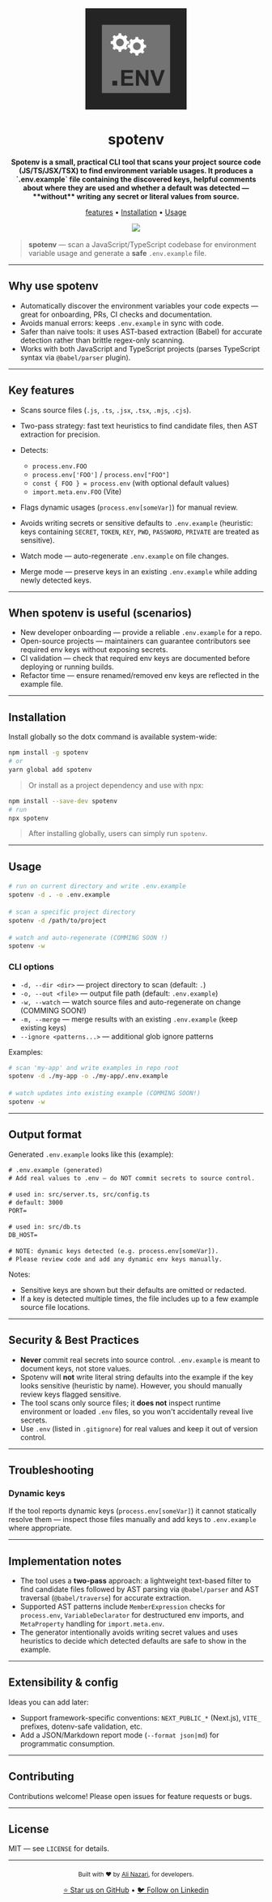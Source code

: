 <div align="center">
  <img src="assets/spotenv.png" alt="spotenv" width="200" height="200">

  <h1>spotenv</h1>

 <p>
    <strong>Spotenv is a small, practical CLI tool that scans your project source code (JS/TS/JSX/TSX) to find environment variable usages. It produces a `.env.example` file containing the discovered keys, helpful comments about where they are used and whether a default was detected — **without** writing any secret or literal values from source.
   </strong>
  </p>

  <p>
	<a href="#-features">features</a> •
	<a href="#-Installation">Installation</a> •
	<a href="#-Usage">Usage</a>
  </p>


  <p>
    <a href="https://github.com/Silent-Watcher/spotenv/blob/master/LICENSE">
      <img src="https://img.shields.io/github/license/Silent-Watcher/spotenv?color=#2fb64e"license">
    </a>
  </p>

</div>

> **spotenv** — scan a JavaScript/TypeScript codebase for environment variable usage and generate a **safe** `.env.example` file.


---

## Why use spotenv

* Automatically discover the environment variables your code expects — great for onboarding, PRs, CI checks and documentation.
* Avoids manual errors: keeps `.env.example` in sync with code.
* Safer than naive tools: it uses AST-based extraction (Babel) for accurate detection rather than brittle regex-only scanning.
* Works with both JavaScript and TypeScript projects (parses TypeScript syntax via `@babel/parser` plugin).

---

## Key features

* Scans source files (`.js`, `.ts`, `.jsx`, `.tsx`, `.mjs`, `.cjs`).
* Two-pass strategy: fast text heuristics to find candidate files, then AST extraction for precision.
* Detects:

  * `process.env.FOO`
  * `process.env['FOO']` / `process.env["FOO"]`
  * `const { FOO } = process.env` (with optional default values)
  * `import.meta.env.FOO` (Vite)
* Flags dynamic usages (`process.env[someVar]`) for manual review.
* Avoids writing secrets or sensitive defaults to `.env.example` (heuristic: keys containing `SECRET`, `TOKEN`, `KEY`, `PWD`, `PASSWORD`, `PRIVATE` are treated as sensitive).
* Watch mode — auto-regenerate `.env.example` on file changes.
* Merge mode — preserve keys in an existing `.env.example` while adding newly detected keys.

---

## When spotenv is useful (scenarios)

* New developer onboarding — provide a reliable `.env.example` for a repo.
* Open-source projects — maintainers can guarantee contributors see required env keys without exposing secrets.
* CI validation — check that required env keys are documented before deploying or running builds.
* Refactor time — ensure renamed/removed env keys are reflected in the example file.

---

## Installation

Install globally so the dotx command is available system-wide:

```bash
npm install -g spotenv
# or
yarn global add spotenv
```

> Or install as a project dependency and use with npx:

```bash
npm install --save-dev spotenv
# run
npx spotenv
```

> After installing globally, users can simply run `spotenv`.
---

## Usage

```bash
# run on current directory and write .env.example
spotenv -d . -o .env.example

# scan a specific project directory
spotenv -d /path/to/project

# watch and auto-regenerate (COMMING SOON !)
spotenv -w

```

### CLI options

* `-d, --dir <dir>` — project directory to scan (default: `.`)
* `-o, --out <file>` — output file path (default: `.env.example`)
* `-w, --watch` — watch source files and auto-regenerate on change (COMMING SOON!)
* `-m, --merge` — merge results with an existing `.env.example` (keep existing keys)
* `--ignore <patterns...>` — additional glob ignore patterns

Examples:

```bash
# scan 'my-app' and write examples in repo root
spotenv -d ./my-app -o ./my-app/.env.example

# watch updates into existing example (COMMING SOON!)
spotenv -w
```

---

## Output format

Generated `.env.example` looks like this (example):

```text
# .env.example (generated)
# Add real values to .env — do NOT commit secrets to source control.

# used in: src/server.ts, src/config.ts
# default: 3000
PORT=

# used in: src/db.ts
DB_HOST=

# NOTE: dynamic keys detected (e.g. process.env[someVar]).
# Please review code and add any dynamic env keys manually.
```

Notes:

* Sensitive keys are shown but their defaults are omitted or redacted.
* If a key is detected multiple times, the file includes up to a few example source file locations.

---

## Security & Best Practices

* **Never** commit real secrets into source control. `.env.example` is meant to document keys, not store values.
* Spotenv will **not** write literal string defaults into the example if the key looks sensitive (heuristic by name). However, you should manually review keys flagged sensitive.
* The tool scans only source files; it **does not** inspect runtime environment or loaded `.env` files, so you won't accidentally reveal live secrets.
* Use `.env` (listed in `.gitignore`) for real values and keep it out of version control.

---

## Troubleshooting

###



### Dynamic keys

If the tool reports dynamic keys (`process.env[someVar]`) it cannot statically resolve them — inspect those files manually and add keys to `.env.example` where appropriate.

---

## Implementation notes

* The tool uses a **two-pass** approach: a lightweight text-based filter to find candidate files followed by AST parsing via `@babel/parser` and AST traversal (`@babel/traverse`) for accurate extraction.
* Supported AST patterns include `MemberExpression` checks for `process.env`, `VariableDeclarator` for destructured env imports, and `MetaProperty` handling for `import.meta.env`.
* The generator intentionally avoids writing secret values and uses heuristics to decide which detected defaults are safe to show in the example.

---

## Extensibility & config

Ideas you can add later:

* Support framework-specific conventions: `NEXT_PUBLIC_*` (Next.js), `VITE_` prefixes, dotenv-safe validation, etc.
* Add a JSON/Markdown report mode (`--format json|md`) for programmatic consumption.

---

## Contributing

Contributions welcome! Please open issues for feature requests or bugs.

---

## License

MIT — see `LICENSE` for details.

---

<div align="center">
  <p>
    <sub>Built with ❤️ by <a href="https://github.com/Silent-Watcher" target="_blank">Ali Nazari</a>, for developers.</sub>
  </p>
  <p>
    <a href="https://github.com/Silent-Watcher/spotenv">⭐ Star us on GitHub</a> •
    <a href="https://www.linkedin.com/in/alitte/">🐦 Follow on Linkedin</a>
  </p>
</div>